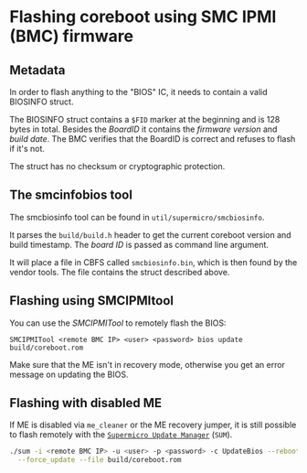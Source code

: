 # Flashing coreboot using SMC IPMI (BMC) firmware

## Metadata
In order to flash anything to the "BIOS" IC, it needs to contain a valid
BIOSINFO struct.

The BIOSINFO struct contains a `$FID` marker at the beginning and is
128 bytes in total. Besides the *BoardID* it contains the *firmware version*
and *build date*. The BMC verifies that the BoardID is correct and refuses to
flash if it's not.

The struct has no checksum or cryptographic protection.

## The smcinfobios tool

The smcbiosinfo tool can be found in `util/supermicro/smcbiosinfo`.

It parses the `build/build.h` header to get the current coreboot version and
build timestamp.
The *board ID* is passed as command line argument.

It will place a file in CBFS called `smcbiosinfo.bin`, which is then found
by the vendor tools. The file contains the struct described above.

## Flashing using SMCIPMItool

You can use the *SMCIPMITool* to remotely flash the BIOS:

`SMCIPMITool <remote BMC IP> <user> <password> bios update build/coreboot.rom`

Make sure that the ME isn't in recovery mode, otherwise you get an error
message on updating the BIOS.

## Flashing with disabled ME

If ME is disabled via `me_cleaner` or the ME recovery jumper, it is still
possible to flash remotely with the [`Supermicro Update Manager`](SUM) (`SUM`).

```sh
./sum -i <remote BMC IP> -u <user> -p <password> -c UpdateBios --reboot \
  --force_update --file build/coreboot.rom
```

[SUM]: https://www.supermicro.com/SwDownload/SwSelect_Free.aspx?cat=SUM
